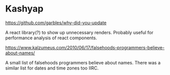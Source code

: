 Kashyap
=======


https://github.com/garbles/why-did-you-update

A react library(?) to show up unnecessary renders. Probably useful for
performance analysis of react components.

https://www.kalzumeus.com/2010/06/17/falsehoods-programmers-believe-about-names/

A small list of falsehoods programmers believe about names. There was a
similar list for dates and time zones too IIRC.

